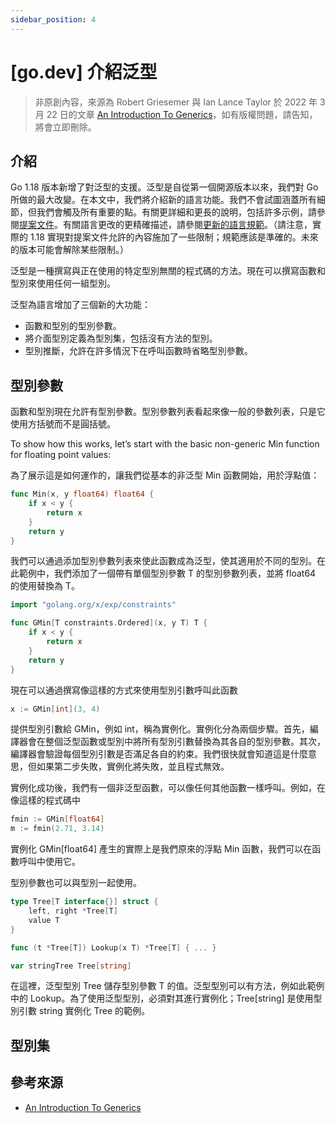 ```yaml
---
sidebar_position: 4
---
```


# [go.dev] 介紹泛型

> 非原創內容，來源為 Robert Griesemer 與 Ian Lance Taylor 於 2022 年 3 月 22 日的文章 [An Introduction To Generics](https://go.dev/blog/intro-generics)，如有版權問題，請告知，將會立即刪除。

## 介紹

Go 1.18 版本新增了對泛型的支援。泛型是自從第一個開源版本以來，我們對 Go 所做的最大改變。在本文中，我們將介紹新的語言功能。我們不會試圖涵蓋所有細節，但我們會觸及所有重要的點。有關更詳細和更長的說明，包括許多示例，請參閱[提案文件](https://go.googlesource.com/proposal/+/HEAD/design/43651-type-parameters.md)。有關語言更改的更精確描述，請參閱[更新的語言規範](https://go.dev/ref/spec)。（請注意，實際的 1.18 實現對提案文件允許的內容施加了一些限制；規範應該是準確的。未來的版本可能會解除某些限制。）

泛型是一種撰寫與正在使用的特定型別無關的程式碼的方法。現在可以撰寫函數和型別來使用任何一組型別。

泛型為語言增加了三個新的大功能：

- 函數和型別的型別參數。
- 將介面型別定義為型別集，包括沒有方法的型別。
- 型別推斷，允許在許多情況下在呼叫函數時省略型別參數。

## 型別參數

函數和型別現在允許有型別參數。型別參數列表看起來像一般的參數列表，只是它使用方括號而不是圓括號。

To show how this works, let’s start with the basic non-generic Min function for floating point values:

為了展示這是如何運作的，讓我們從基本的非泛型 Min 函數開始，用於浮點值：

```go
func Min(x, y float64) float64 {
    if x < y {
        return x
    }
    return y
}
```

我們可以通過添加型別參數列表來使此函數成為泛型，使其適用於不同的型別。在此範例中，我們添加了一個帶有單個型別參數 T 的型別參數列表，並將 float64 的使用替換為 T。

```go
import "golang.org/x/exp/constraints"

func GMin[T constraints.Ordered](x, y T) T {
    if x < y {
        return x
    }
    return y
}
```

現在可以通過撰寫像這樣的方式來使用型別引數呼叫此函數

```go
x := GMin[int](3, 4)
```

提供型別引數給 GMin，例如 int，稱為實例化。實例化分為兩個步驟。首先，編譯器會在整個泛型函數或型別中將所有型別引數替換為其各自的型別參數。其次，編譯器會驗證每個型別引數是否滿足各自的約束。我們很快就會知道這是什麼意思，但如果第二步失敗，實例化將失敗，並且程式無效。

實例化成功後，我們有一個非泛型函數，可以像任何其他函數一樣呼叫。例如，在像這樣的程式碼中

```go
fmin := GMin[float64]
m := fmin(2.71, 3.14)
```

實例化 GMin[float64] 產生的實際上是我們原來的浮點 Min 函數，我們可以在函數呼叫中使用它。

型別參數也可以與型別一起使用。

```go
type Tree[T interface{}] struct {
    left, right *Tree[T]
    value T
}

func (t *Tree[T]) Lookup(x T) *Tree[T] { ... }

var stringTree Tree[string]
```

在這裡，泛型型別 Tree 儲存型別參數 T 的值。泛型型別可以有方法，例如此範例中的 Lookup。為了使用泛型型別，必須對其進行實例化；Tree[string] 是使用型別引數 string 實例化 Tree 的範例。

## 型別集

## 參考來源

- [An Introduction To Generics](https://go.dev/blog/intro-generics)
